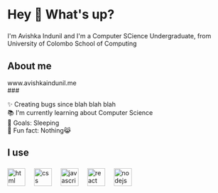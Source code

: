 <h1 align="left">Hey 👋 What's up?</h1>

###

<p align="left">I'm Avishka Indunil and I'm a Computer SCience Undergraduate, from University of Colombo School of Computing</p>

###

<h2 align="left">About me</h2>
www.avishkaindunil.me<br>
###

<p align="left">✨ Creating bugs since blah blah blah<br>📚 I'm currently learning about Computer Science<br>🎯 Goals: Sleeping<br>🎲 Fun fact: Nothing😹</p>

###

<h2 align="left">I use</h2>

###

<div align="left">
  <img src="https://cdn.jsdelivr.net/gh/devicons/devicon/icons/html/html-original.svg" height="40" alt="html logo"  />
  <img width="12" />
  <img src="https://cdn.jsdelivr.net/gh/devicons/devicon/icons/css/css-original.svg" height="40" alt="css logo"  />
  <img width="12" />
  <img src="https://cdn.jsdelivr.net/gh/devicons/devicon/icons/javascript/javascript-original.svg" height="40" alt="javascript logo"  />
  <img width="12" />
  <img src="https://cdn.jsdelivr.net/gh/devicons/devicon/icons/react/react-original.svg" height="40" alt="react logo"  />
  <img width="12" />
  <img src="https://cdn.jsdelivr.net/gh/devicons/devicon/icons/nodejs/nodejs-original.svg" height="40" alt="nodejs logo"  />
  <img width="12" />
</div>

###
